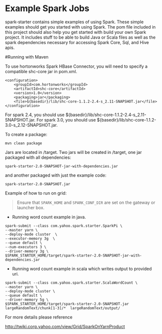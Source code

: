 # Example Spark Jobs

spark-starter contains simple examples of using Spark. These simple examples should get you started with using Spark. The pom file included in this project should also help you get started with build your own Spark project. It includes stuff to be able to build Java or Scala files as well as the spark dependencies necessary for accessing Spark Core, Sql, and Hive apis.

#Running with Maven

To use hortonworks Spark HBase Connector, you will need to specify a compatible shc-core jar in pom.xml.
```
<configuration>
    <groupId>com.hortonworks</groupId>
    <artifactId>shc-core</artifactId>
    <version>1.0</version>
    <packaging>jar</packaging>
    <file>${basedir}/lib/shc-core-1.1.2-2.4-s_2.11-SNAPSHOT.jar</file>
</configuration>
```
For spark 2.4, you should use ${basedir}/lib/shc-core-1.1.2-2.4-s_2.11-SNAPSHOT.jar. For spark 3.0, you should use ${basedir}/lib/shc-core-1.1.2-3.0-s_2.12-SNAPSHOT.jar.

To create a package:

```
mvn clean package
```

Jars are located in <project-root>/target.  Two jars will be created in <project-root>/target, one jar packaged with all dependencies:

```
spark-starter-2.0-SNAPSHOT-jar-with-dependencies.jar
```

and another packaged with just the example code:

```
spark-starter-2.0-SNAPSHOT.jar
```

Example of how to run on grid:

> Ensure that ```SPARK_HOME``` and ```SPARK_CONF_DIR``` are set on the gateway or launcher box.

* Running word count example in java. 
```
spark-submit --class com.yahoo.spark.starter.SparkPi \
--master yarn \
--deploy-mode cluster  \
--executor-memory 3g  \
--queue default \
--num-executors 3 \
--driver-memory 3g \
$SPARK_STARTER_HOME/target/spark-starter-2.0-SNAPSHOT-jar-with-dependencies.jar
```

* Running word count example in scala which writes output to provided uri.
```
spark-submit --class com.yahoo.spark.starter.ScalaWordCount \
--master yarn \
--deploy-mode cluster \
--queue default \
--driver-memory 5g \
$SPARK_STARTER_HOME/target/spark-starter-2.0-SNAPSHOT.jar  largeRandomText/chunk[1-3]/*  largeRandomText/output/
``` 

For more details please reference 

http://twiki.corp.yahoo.com/view/Grid/SparkOnYarnProduct
